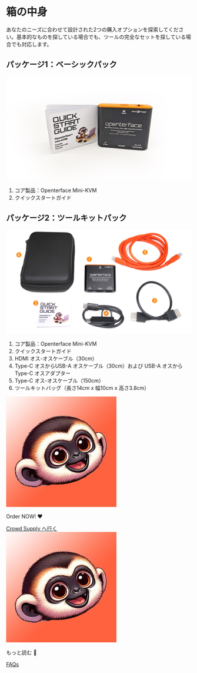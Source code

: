 # 箱の中身

あなたのニーズに合わせて設計された2つの購入オプションを探索してください。基本的なものを探している場合でも、ツールの完全なセットを探している場合でも対応します。

## パッケージ1：ベーシックパック

![basic-pack](/images/product/product-option-1-basic.jpg)

1. コア製品：Openterface Mini-KVM
2. クイックスタートガイド

## パッケージ2：ツールキットパック

![toolkit-pack](/images/product/product-option-2-toolkit.jpg)

1. コア製品：Openterface Mini-KVM
2. クイックスタートガイド
3. HDMI オス-オスケーブル（30cm）
4. Type-C オスからUSB-A オスケーブル（30cm）および USB-A オスから Type-C オスアダプター
5. Type-C オス-オスケーブル（150cm）
6. ツールキットバッグ（長さ14cm x 幅10cm x 高さ3.8cm）

<section class="dialogue-section-white" id="dialogues-section">
    <div class="container">
        <div class="callout-button-container">
            <div class="dialogue-bubble" id="op-bubble">
                <img src="/images/op-avatar.jpg" alt="Avatar" class="avatar" draggable="false">
                <p>Order NOW! ❤️</p>
                <a href="https://www.crowdsupply.com/techxartisan/openterface-mini-kvm" class="md-button md-button--primary" id="join-waitlist-button">Crowd Supply へ行く</a>
            </div>
            <div class="dialogue-bubble" id="op-bubble">
                <img src="/images/op-avatar.jpg" alt="Avatar" class="avatar" draggable="false">
                <p>もっと読む 📖</p>
                <a href="/faq" class="md-button md-button--primary" id="join-waitlist-button">FAQs</a>
            </div>
        </div>
    </div>
</section>